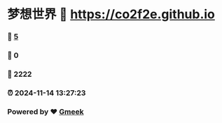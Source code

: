 # 梦想世界 :link: https://co2f2e.github.io 
### :page_facing_up: [5](https://co2f2e.github.io/tag.html) 
### :speech_balloon: 0 
### :hibiscus: 2222 
### :alarm_clock: 2024-11-14 13:27:23 
### Powered by :heart: [Gmeek](https://github.com/Meekdai/Gmeek)
